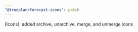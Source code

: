 ```yaml
---
"@trueplan/forecast-icons": patch
---
```


[Icons]: added archive, unarchive, merge, and unmerge icons

